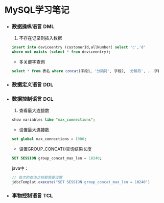 # MySQL学习笔记

- ### 数据操纵语言 DML
    1. 不存在记录则插入数据
    ```sql
    insert into deviceentry (customerId,allNumber) select 'c','d'   
    where not exists (select * from deviceentry);  
    ```
    - 多关键字查询
    ```sql
    select * from 表名 where concat(字段1, '分隔符', 字段2, '分隔符', ...字段n) like '%关键字1%' and concat(字段1, '分隔符', 字段2, '分隔符', ...字段n) like '%关键字2%' ......;
    ```

- ### 数据定义语言 DDL


- ### 数据控制语言 DCL
    1. 查看最大连接数
    ```sql
    show variables like "max_connections";
    ```
    - 设置最大连接数
    ```sql
    set global max_connections = 1000;
    ```
    - 设置GROUP_CONCAT()查询结果长度
    ```sql
    SET SESSION group_concat_max_len = 10240;
    ```
    java中：
    ```java
    // 每次的查询之前都需要设置
    jdbcTemplat.execute("SET SESSION group_concat_max_len = 10240")
    ```


- ### 事物控制语言 TCL
